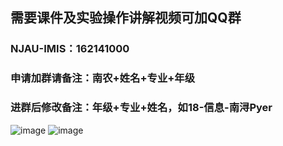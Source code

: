 ## 需要课件及实验操作讲解视频可加QQ群
### NJAU-IMIS：162141000
### 申请加群请备注：南农+姓名+专业+年级
### 进群后修改备注：年级+专业+姓名，如18-信息-南浔Pyer
![image](https://user-images.githubusercontent.com/60532543/149901426-c69db8a7-0874-4e07-a696-820aa27c429a.png)
![image](https://user-images.githubusercontent.com/60532543/149901474-49e777eb-500f-4755-a3a6-016f38b8e93f.png)


